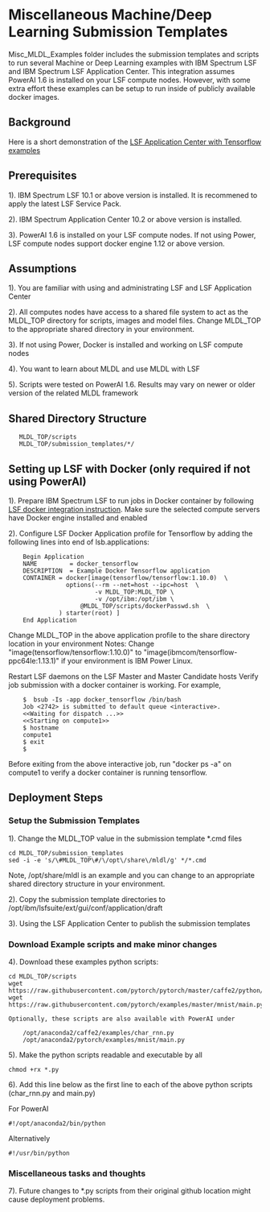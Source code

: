 # Miscellaneous Machine/Deep Learning Submission Templates
Misc_MLDL_Examples folder includes the submission templates and scripts to run several Machine or Deep Learning examples with IBM Spectrum LSF and 
IBM Spectrum LSF Application Center.  This integration assumes PowerAI 1.6 is installed on your LSF compute nodes.  However, with some
extra effort these examples can be setup to run inside of publicly available docker images.

## Background
Here is a short demonstration of the [LSF Application Center with Tensorflow examples]( https://www.youtube.com/watch?v=wxeiPBEItJ4&feature=youtu.be)
  
## Prerequisites
1). IBM Spectrum LSF 10.1 or above version is installed.  It is recommened to apply the latest LSF Service Pack.

2). IBM Spectrum Application Center 10.2 or above version is installed.

3). PowerAI 1.6 is installed on your LSF compute nodes.  If not using Power, LSF compute nodes support docker engine 1.12 or above version.

## Assumptions
1). You are familiar with using and administrating LSF and LSF Application Center

2). All computes nodes have access to a shared file system to act as the MLDL_TOP directory
   for scripts, images and model files.  Change MLDL_TOP to the appropriate shared directory
   in your environment.

3). If not using Power, Docker is installed and working on LSF compute nodes

4). You want to learn about MLDL and use MLDL with LSF

5). Scripts were tested on PowerAI 1.6. Results may vary on newer or older version of the related MLDL framework

## Shared Directory Structure

       MLDL_TOP/scripts
       MLDL_TOP/submission_templates/*/

## Setting up LSF with Docker (only required if not using PowerAI)

1). Prepare IBM Spectrum LSF to run jobs in Docker container by following [LSF docker integration instruction]( https://www.ibm.com/support/knowledgecenter/en/SSWRJV_10.1.0/lsf_docker/lsf_docker_prepare.html). Make sure the selected compute servers have Docker engine installed and enabled
        
2). Configure LSF Docker Application profile for Tensorflow by adding the following lines into end of lsb.applications:
 
        Begin Application
        NAME         = docker_tensorflow
        DESCRIPTION  = Example Docker Tensorflow application
        CONTAINER = docker[image(tensorflow/tensorflow:1.10.0)  \
                    options(--rm --net=host --ipc=host  \
                            -v MLDL_TOP:MLDL_TOP \
                            -v /opt/ibm:/opt/ibm \
	                    @MLDL_TOP/scripts/dockerPasswd.sh  \
                  ) starter(root) ]
        End Application

 Change MLDL_TOP in the above application profile to the share directory location in your environment
 Notes: Change "image(tensorflow/tensorflow:1.10.0)" to "image(ibmcom/tensorflow-ppc64le:1.13.1)" if your environment is IBM Power Linux.

 Restart LSF daemons on the LSF Master and Master Candidate hosts
 Verify job submission with a docker container is working.  For example,

        $  bsub -Is -app docker_tensorflow /bin/bash
        Job <2742> is submitted to default queue <interactive>.
        <<Waiting for dispatch ...>>
        <<Starting on compute1>>
        $ hostname
        compute1
        $ exit
        $

  Before exiting from the above interactive job, run "docker ps -a" on compute1 to verify a docker container is running tensorflow.

## Deployment Steps

### Setup the Submission Templates

1). Change the MLDL_TOP value in the submission template *.cmd files

    cd MLDL_TOP/submission_templates
    sed -i -e 's/\#MLDL_TOP\#/\/opt\/share\/mldl/g' */*.cmd

Note, /opt/share/mldl is an example and you can change to an appropriate shared directory structure in your environment.

2). Copy the submission template directories to /opt/ibm/lsfsuite/ext/gui/conf/application/draft

3). Using the LSF Application Center to publish the submission templates

### Download Example scripts and make minor changes

4). Download these examples python scripts:

    cd MLDL_TOP/scripts
    wget https://raw.githubusercontent.com/pytorch/pytorch/master/caffe2/python/examples/char_rnn.py
    wget https://raw.githubusercontent.com/pytorch/examples/master/mnist/main.py
    
    Optionally, these scripts are also available with PowerAI under
    
        /opt/anaconda2/caffe2/examples/char_rnn.py
        /opt/anaconda2/pytorch/examples/mnist/main.py
             
5). Make the python scripts readable and executable by all

    chmod +rx *.py

6). Add this line below as the first line to each of the above python scripts (char_rnn.py and main.py)

For PowerAI

    #!/opt/anaconda2/bin/python

Alternatively

    #!/usr/bin/python

### Miscellaneous tasks and thoughts

7). Future changes to *.py scripts from their original github location might cause deployment problems.
